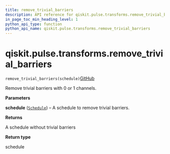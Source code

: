 ```yaml
---
title: remove_trivial_barriers
description: API reference for qiskit.pulse.transforms.remove_trivial_barriers
in_page_toc_min_heading_level: 1
python_api_type: function
python_api_name: qiskit.pulse.transforms.remove_trivial_barriers
---
```


# qiskit.pulse.transforms.remove\_trivial\_barriers

<span id="qiskit.pulse.transforms.remove_trivial_barriers" />

`remove_trivial_barriers(schedule)`[GitHub](https://github.com/qiskit/qiskit/tree/stable/0.39/qiskit/pulse/transforms/canonicalization.py "view source code")

Remove trivial barriers with 0 or 1 channels.

**Parameters**

**schedule** ([`Schedule`](qiskit.pulse.Schedule "qiskit.pulse.schedule.Schedule")) – A schedule to remove trivial barriers.

**Returns**

A schedule without trivial barriers

**Return type**

schedule

